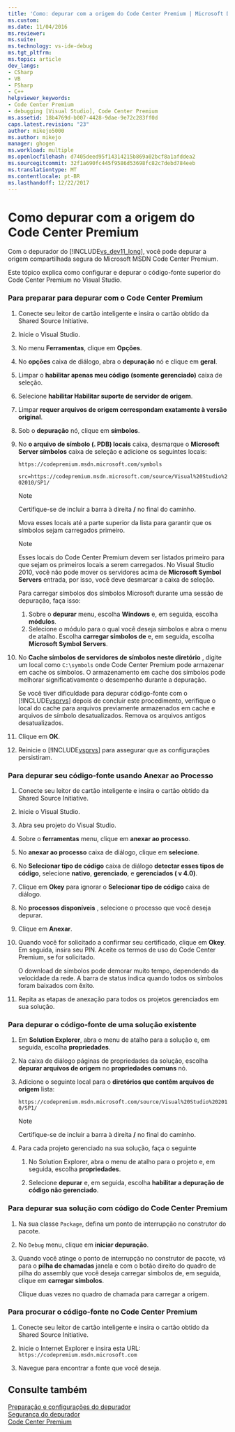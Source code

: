 ```yaml
---
title: 'Como: depurar com a origem do Code Center Premium | Microsoft Docs'
ms.custom: 
ms.date: 11/04/2016
ms.reviewer: 
ms.suite: 
ms.technology: vs-ide-debug
ms.tgt_pltfrm: 
ms.topic: article
dev_langs:
- CSharp
- VB
- FSharp
- C++
helpviewer_keywords:
- Code Center Premium
- debugging [Visual Studio], Code Center Premium
ms.assetid: 18b4769d-b007-4428-9dae-9e72c283ff0d
caps.latest.revision: "23"
author: mikejo5000
ms.author: mikejo
manager: ghogen
ms.workload: multiple
ms.openlocfilehash: d7405deed95f14314215b869a02bcf8a1afddea2
ms.sourcegitcommit: 32f1a690fc445f9586d53698fc82c7debd784eeb
ms.translationtype: MT
ms.contentlocale: pt-BR
ms.lasthandoff: 12/22/2017
---
```

# <a name="how-to-debug-with-code-center-premium-source"></a>Como depurar com a origem do Code Center Premium
Com o depurador do [!INCLUDE[vs_dev11_long](../data-tools/includes/vs_dev11_long_md.md)], você pode depurar a origem compartilhada segura do Microsoft MSDN Code Center Premium.  
  
 Este tópico explica como configurar e depurar o código-fonte superior do Code Center Premium no Visual Studio.  
  
### <a name="to-prepare-for-debugging-with-code-center-premium"></a>Para preparar para depurar com o Code Center Premium  
  
1.  Conecte seu leitor de cartão inteligente e insira o cartão obtido da Shared Source Initiative.  
  
2.  Inicie o Visual Studio.  
  
3.  No menu **Ferramentas**, clique em **Opções**.  
  
4.  No **opções** caixa de diálogo, abra o **depuração** nó e clique em **geral**.  
  
5.  Limpar o **habilitar apenas meu código (somente gerenciado)** caixa de seleção.  
  
6.  Selecione **habilitar Habilitar suporte de servidor de origem**.  
  
7.  Limpar **requer arquivos de origem correspondam exatamente à versão original**.  
  
8.  Sob o **depuração** nó, clique em **símbolos**.  
  
9. No **o arquivo de símbolo (. PDB) locais** caixa, desmarque o **Microsoft Server símbolos** caixa de seleção e adicione os seguintes locais:  
  
     `https://codepremium.msdn.microsoft.com/symbols`  
  
     `src=https://codepremium.msdn.microsoft.com/source/Visual%20Studio%202010/SP1/`  
  
    > [!NOTE]
    >  Certifique-se de incluir a barra à direita **/**  no final do caminho.  
  
     Mova esses locais até a parte superior da lista para garantir que os símbolos sejam carregados primeiro.  
  
    > [!NOTE]
    >  Esses locais do Code Center Premium devem ser listados primeiro para que sejam os primeiros locais a serem carregados. No Visual Studio 2010, você não pode mover os servidores acima de **Microsoft Symbol Servers** entrada, por isso, você deve desmarcar a caixa de seleção.  
    >   
    >  Para carregar símbolos dos símbolos Microsoft durante uma sessão de depuração, faça isso:  
    >   
    >  1.  Sobre o **depurar** menu, escolha **Windows** e, em seguida, escolha **módulos**.  
    > 2.  Selecione o módulo para o qual você deseja símbolos e abra o menu de atalho. Escolha **carregar símbolos de** e, em seguida, escolha **Microsoft Symbol Servers**.  
  
10. No **Cache símbolos de servidores de símbolos neste diretório** , digite um local como `C:\symbols` onde Code Center Premium pode armazenar em cache os símbolos. O armazenamento em cache dos símbolos pode melhorar significativamente o desempenho durante a depuração.  
  
     Se você tiver dificuldade para depurar código-fonte com o [!INCLUDE[vsprvs](../code-quality/includes/vsprvs_md.md)] depois de concluir este procedimento, verifique o local do cache para arquivos previamente armazenados em cache e arquivos de símbolo desatualizados. Remova os arquivos antigos desatualizados.  
  
11. Clique em **OK**.  
  
12. Reinicie o [!INCLUDE[vsprvs](../code-quality/includes/vsprvs_md.md)] para assegurar que as configurações persistiram.  
  
### <a name="to-debug-your-source-code-using-attach-to-process"></a>Para depurar seu código-fonte usando Anexar ao Processo  
  
1.  Conecte seu leitor de cartão inteligente e insira o cartão obtido da Shared Source Initiative.  
  
2.  Inicie o Visual Studio.  
  
3.  Abra seu projeto do Visual Studio.  
  
4.  Sobre o **ferramentas** menu, clique em **anexar ao processo**.  
  
5.  No **anexar ao processo** caixa de diálogo, clique em **selecione**.  
  
6.  No **Selecionar tipo de código** caixa de diálogo **detectar esses tipos de código**, selecione **nativo**, **gerenciado**, e **gerenciados ( v 4.0)**.  
  
7.  Clique em **Okey** para ignorar o **Selecionar tipo de código** caixa de diálogo.  
  
8.  No **processos disponíveis** , selecione o processo que você deseja depurar.  
  
9. Clique em **Anexar**.  
  
10. Quando você for solicitado a confirmar seu certificado, clique em **Okey**. Em seguida, insira seu PIN. Aceite os termos de uso do Code Center Premium, se for solicitado.  
  
     O download de símbolos pode demorar muito tempo, dependendo da velocidade da rede. A barra de status indica quando todos os símbolos foram baixados com êxito.  
  
11. Repita as etapas de anexação para todos os projetos gerenciados em sua solução.  
  
### <a name="to-debug-source-code-from-an-existing-solution"></a>Para depurar o código-fonte de uma solução existente  
  
1.  Em **Solution Explorer**, abra o menu de atalho para a solução e, em seguida, escolha **propriedades**.  
  
2.  Na caixa de diálogo páginas de propriedades da solução, escolha **depurar arquivos de origem** no **propriedades comuns** nó.  
  
3.  Adicione o seguinte local para o **diretórios que contêm arquivos de origem** lista:  
  
     `https://codepremium.msdn.microsoft.com/source/Visual%20Studio%202010/SP1/`  
  
    > [!NOTE]
    >  Certifique-se de incluir a barra à direita **/**  no final do caminho.  
  
4.  Para cada projeto gerenciado na sua solução, faça o seguinte  
  
    1.  No Solution Explorer, abra o menu de atalho para o projeto e, em seguida, escolha **propriedades**.  
  
    2.  Selecione **depurar** e, em seguida, escolha **habilitar a depuração de código não gerenciado**.  
  
### <a name="to-debug-your-solution-with-code-center-premium-source"></a>Para depurar sua solução com código do Code Center Premium  
  
1.  Na sua classe `Package`, defina um ponto de interrupção no construtor do pacote.  
  
2.  No `Debug` menu, clique em **iniciar depuração**.  
  
3.  Quando você atinge o ponto de interrupção no construtor de pacote, vá para o **pilha de chamadas** janela e com o botão direito do quadro de pilha do assembly que você deseja carregar símbolos de, em seguida, clique em **carregar símbolos**.  
  
     Clique duas vezes no quadro de chamada para carregar a origem.  
  
### <a name="to-browse-source-code-on-code-center-premium"></a>Para procurar o código-fonte no Code Center Premium  
  
1.  Conecte seu leitor de cartão inteligente e insira o cartão obtido da Shared Source Initiative.  
  
2.  Inicie o Internet Explorer e insira esta URL: `https://codepremium.msdn.microsoft.com`  
  
3.  Navegue para encontrar a fonte que você deseja.  
  
## <a name="see-also"></a>Consulte também  
 [Preparação e configurações do depurador](../debugger/debugger-settings-and-preparation.md)   
 [Segurança do depurador](../debugger/debugger-security.md)   
 [Code Center Premium](http://www.microsoft.com/resources/sharedsource/ccp.mspx)